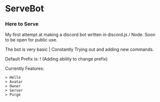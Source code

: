 # ServeBot
### Here to Serve
My first attempt at making a discord bot written in discord.js / Node.
Soon to be open for public use.

The bot is very basic | Constantly Trying out and adding new commands.

Default Prefix is: ! (Adding ability to change prefix)

Currently Features:
```
> Hello
> Avatar
> Owner
> Server
> Purge
```
